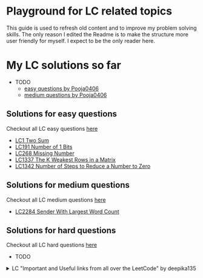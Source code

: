 # Playground for LC related topics

This guide is used to refresh old content and to improve my problem solving skills. The only reason I edited the Readme is to make the structure more user friendly for myself. I expect to be the only reader here.

# My LC solutions so far

- TODO
    - [easy questions by Pooja0406](leetcodeJava/easy.md)
    - [medium questions by Pooja0406](leetcodeJava/medium.md)

## Solutions for easy questions

Checkout all LC easy questions [here](https://leetcode.com/problemset/all/?difficulty=EASY)
- [LC1 Two Sum](https://leetcode.com/problems/number-of-1-bits/)
- [LC191 Number of 1 Bits](https://leetcode.com/problems/two-sum/)
- [LC268 Missing Number](https://leetcode.com/problems/missing-number/)
- [LC1337 The K Weakest Rows in a Matrix](https://leetcode.com/problems/the-k-weakest-rows-in-a-matrix/)
- [LC1342 Number of Steps to Reduce a Number to Zero](https://leetcode.com/problems/number-of-steps-to-reduce-a-number-to-zero/)

## Solutions for medium questions

Checkout all LC medium questions [here](https://leetcode.com/problemset/all/?difficulty=MEDIUM)
- [LC2284 Sender With Largest Word Count](https://leetcode.com/problems/sender-with-largest-word-count/)

## Solutions for hard questions

Checkout all LC hard questions [here](https://leetcode.com/problemset/all/?difficulty=HARD)
- TODO

<details>
<summary>LC "Important and Useful links from all over the LeetCode" by deepika135</summary>

- LC suggested notes by the user deepika135 for new users.
- Check the guide on LC by clicking [here](https://leetcode.com/discuss/general-discussion/665604/Important-and-Useful-links-from-all-over-the-LeetCode)
- Big thanks to all the contributors from LC for creating this great guide!

    <details>
    <summary>"How to use LeetCode" section</summary>

    * [How to use Leetcode efficiently and effectively by beginners by @megaspazz](https://leetcode.com/discuss/career/450215/How-to-use-LeetCode-to-help-yourself-efficiently-and-effectively-(for-beginners))
        * suggested using [algorithms](https://leetcode.com/problemset/algorithms/)
    * [How to effectively use LeetCode to prepare for interviews!! by @Pooja0406](https://leetcode.com/discuss/career/449135/How-to-effectively-use-LeetCode-to-prepare-for-interviews)
        * suggested [easy questions](https://leetcode.com/list/xix1yu51/) and [medium questions](https://leetcode.com/list/xixy4dq7/), see my current Solutions and the question lists below
    * [Interview preparation study plan using leetcode (Leetcode's pick) by @amit_gupta10](https://leetcode.com/discuss/interview-question/1098600/TOPICS-WHICH-YOU-CAN'T-SKIP-or-INTERVIEW-PREPARATION-or-STUDY-PLAN)
        * TODO

    </details>

</details>